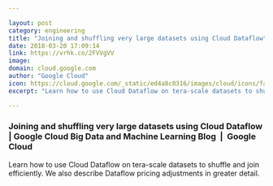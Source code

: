 ```yaml
---

layout: post
category: engineering
title: "Joining and shuffling very large datasets using Cloud Dataflow"
date: 2018-03-20 17:09:14
link: https://vrhk.co/2FVVgVV
image: 
domain: cloud.google.com
author: "Google Cloud"
icon: https://cloud.google.com/_static/ed4a8c0316/images/cloud/icons/favicons/onecloud/apple-icon.png
excerpt: "Learn how to use Cloud Dataflow on tera-scale datasets to shuffle and join efficiently. We also describe Dataflow pricing adjustments in greater detail."

---
```


### Joining and shuffling very large datasets using Cloud Dataflow | Google Cloud Big Data and Machine Learning Blog  |  Google Cloud

Learn how to use Cloud Dataflow on tera-scale datasets to shuffle and join efficiently. We also describe Dataflow pricing adjustments in greater detail.